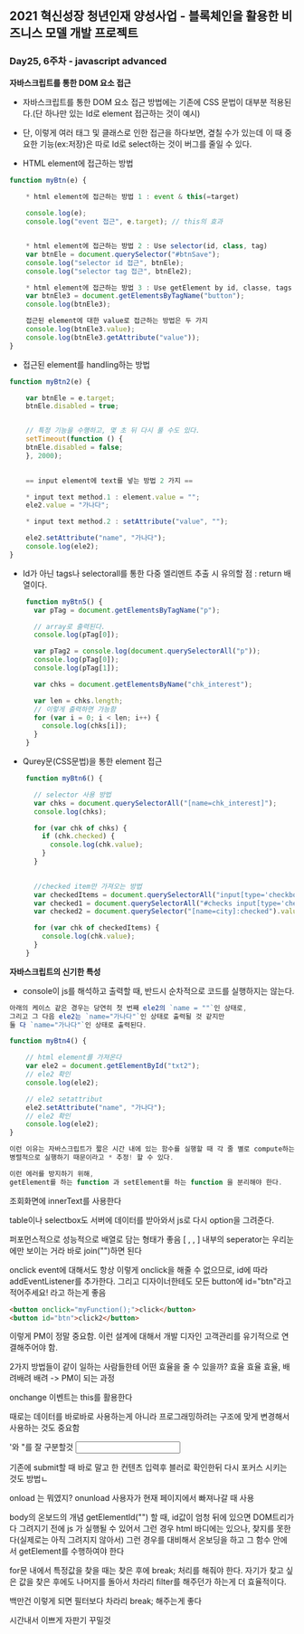 ## 2021 혁신성장 청년인재 양성사업 - 블록체인을 활용한 비즈니스 모델 개발 프로젝트

### Day25, 6주차 - javascript advanced

**자바스크립트를 통한 DOM 요소 접근**
- 자바스크립트를 통한 DOM 요소 접근 방법에는 기존에 CSS 문법이 대부분 적용된다.(단 하나만 있는 Id로 element 접근하는 것이 예시)
- 단, 이렇게 여러 태그 및 클래스로 인한 접근을 하다보면, 곂칠 수가 있는데 이 때 중요한 기능(ex:저장)은 따로 Id로 select하는 것이 버그를 줄일 수 있다.

- HTML element에 접근하는 방법
```javascript
function myBtn(e) {

    * html element에 접근하는 방법 1 : event & this(=target)
    
    console.log(e);
    console.log("event 접근", e.target); // this의 효과


    * html element에 접근하는 방법 2 : Use selector(id, class, tag)
    var btnEle = document.querySelector("#btnSave");
    console.log("selector id 접근", btnEle);
    console.log("selector tag 접근", btnEle2);

    * html element에 접근하는 방법 3 : Use getElement by id, classe, tags
    var btnEle3 = document.getElementsByTagName("button");
    console.log(btnEle3);

    접근된 element에 대한 value로 접근하는 방법은 두 가지
    console.log(btnEle3.value);
    console.log(btnEle3.getAttribute("value"));
}
```
- 접근된 element를 handling하는 방법
```javascript
function myBtn2(e) {

    var btnEle = e.target;
    btnEle.disabled = true;


    // 특정 기능을 수행하고, 몇 초 뒤 다시 풀 수도 있다.
    setTimeout(function () {
    btnEle.disabled = false;
    }, 2000);

    
    == input element에 text를 넣는 방법 2 가지 ==

    * input text method.1 : element.value = "";
    ele2.value = "가나다";

    * input text method.2 : setAttribute("value", "");

    ele2.setAttribute("name", "가나다");
    console.log(ele2);
}
```

- Id가 아닌 tags나 selectorall를 통한 다중 엘리멘트 추출 시 유의할 점 : return 배열이다.
```javascript
    function myBtn5() {
      var pTag = document.getElementsByTagName("p");

      // array로 출력된다.
      console.log(pTag[0]);

      var pTag2 = console.log(document.querySelectorAll("p"));
      console.log(pTag[0]);
      console.log(pTag[1]);

      var chks = document.getElementsByName("chk_interest");

      var len = chks.length;
      // 이렇게 출력하면 가능함
      for (var i = 0; i < len; i++) {
        console.log(chks[i]);
      }
    }
```

- Qurey문(CSS문법)을 통한 element 접근
```javascript
    function myBtn6() {

      // selector 사용 방법
      var chks = document.querySelectorAll("[name=chk_interest]");
      console.log(chks);

      for (var chk of chks) {
        if (chk.checked) {
          console.log(chk.value);
        }
      }
    

      //checked item만 가져오는 방법
      var checkedItems = document.querySelectorAll("input[type='checkbox']:checked");
      var checked1 = document.querySelectorAll("#checks input[type='checkbox']:checked");
      var checked2 = document.querySelector("[name=city]:checked").value);

      for (var chk of checkedItems) {
        console.log(chk.value);
      }
    }
```



**자바스크립트의 신기한 특성**
- console이 js를 해석하고 출력할 때, 반드시 순차적으로 코드를 실행하지는 않는다.

```javascript
아래의 케이스 같은 경우는 당연히 첫 번째 ele2의 `name = ""`인 상태로,
그리고 그 다음 ele2는 `name="가나다"`인 상태로 출력될 것 같지만
둘 다 `name="가나다"`인 상태로 출력된다.

function myBtn4() {

    // html element를 가져온다
    var ele2 = document.getElementById("txt2");
    // ele2 확인
    console.log(ele2);

    // ele2 setattribut
    ele2.setAttribute("name", "가나다");
    // ele2 확인
    console.log(ele2);
}

이런 이유는 자바스크립트가 짧은 시간 내에 있는 함수를 실행할 때 각 줄 별로 compute하는게 아니라, 
병렬적으로 실행하기 때문이라고 * 추정! 할 수 있다.

이런 에러를 방지하기 위해, 
getElement를 하는 function 과 setElement를 하는 function 을 분리해야 한다.

```











조회화면에 innerText를 사용한다

table이나 selectbox도 서버에 데이터를 받아와서
js로 다시 option을 그려준다.

퍼포먼스적으로 성능적으로 배열로 담는 형태가 좋음
[ , , ] 내부의 seperator는 우리눈에만 보이는 거라 바로 join("")하면 된다


onclick event에 대해서도 항상 이렇게 onclick을 해줄 수 없으므로,
id에 따라 addEventListener를 추가한다.
그리고 디자이너한테도 모든 button에 id="btn"라고 적어주세요! 라고 하는게 좋음
```html
<button onclick="myFunction();">click</button>
<button id="btn">click2</button>
```
이렇게 PM이 정말 중요함. 이런 설계에 대해서 개발 디자인 고객관리를 유기적으로 
연결해주어야 함.

2가지 방법들이 같이 일하는 사람들한테 어떤 효율을 줄 수 있을까?
효율 효율 효율, 배려배려 배려 -> PM이 되는 과정

onchange 이벤트는 this를 활용한다

때로는 데이터를 바로바로 사용하는게 아니라
프로그래밍하려는 구조에 맞게 변경해서 사용하는 것도 중요함

'와 "를 잘 구분할것 
<input type="text" name="" id="" onfocus="javascript:console.log('focused!');">


기존에 submit할 때 바로 말고 한 컨텐츠 입력후 블러로 확인한뒤 다시 포커스 시키는 것도 방법ㄴ


onload 는 뭐였지? 
onunload 사용자가 현재 페이지에서 빠져나갈 때 사용




body의 온보드의 개념
getElementId("") 할 때,
id값이 엄청 뒤에 있으면 DOM트리가 다 그려지기 전에 js 가 실행될 수 있어서
그런 경우 html 바디에는 있으나, 찾지를 못한다(실제로는 아직 그려지지 않아서)
그런 경우를 대비해서 온보딩을 하고 그 함수 안에서 getElement를 수행하여야 한다

for문 내에서 특정값을 찾을 때는 찾은 후에
break; 처리를 해줘야 한다. 자기가 찾고 싶은 값을 찾은 후에도 나머지를 돌아서 차라리 filter를 해주던가 하는게 더 효율적이다.


백만건 이렇게 되면 필터보다 차라리 break; 해주는게 좋다

시간내서 이쁘게 자판기 꾸밀것